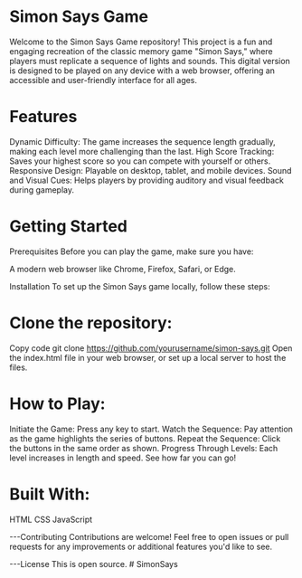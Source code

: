 # Simon Says Game

 Welcome to the Simon Says Game repository! This project is a fun and engaging recreation of the classic memory game "Simon Says," where players must replicate a sequence of lights and sounds. This digital version is designed to be played on any device with a web browser, offering an accessible and user-friendly interface for all ages.

# Features
 Dynamic Difficulty: The game increases the sequence length gradually, making each level more challenging than the last.
High Score Tracking: Saves your highest score so you can compete with yourself or others.
 Responsive Design: Playable on desktop, tablet, and mobile devices.
 Sound and Visual Cues: Helps players by providing auditory and visual feedback during gameplay.


# Getting Started
 Prerequisites
 Before you can play the game, make sure you have:

 A modern web browser like Chrome, Firefox, Safari, or Edge.

 Installation
 To set up the Simon Says game locally, follow these steps:

# Clone the repository:

 Copy code
 git clone https://github.com/yourusername/simon-says.git
 Open the index.html file in your web browser, or set up a local server to host the files.

# How to Play:
 Initiate the Game: Press any key to start.
 Watch the Sequence: Pay attention as the game highlights the series of buttons.
 Repeat the Sequence: Click the buttons in the same order as shown.
 Progress Through Levels: Each level increases in length and speed. See how far you can go!

# Built With:
 HTML
 CSS
 JavaScript

 ---Contributing Contributions are welcome! Feel free to open issues or pull requests for any improvements or additional features you'd like to see.

 ---License This is open source.
#   S i m o n S a y s  
 